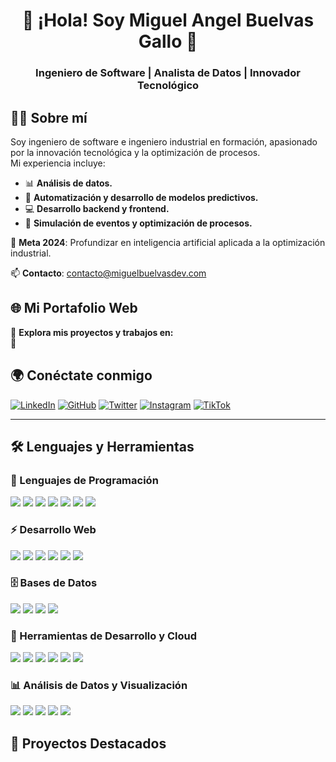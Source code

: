 <!-- Encabezado -->
<h1 align="center">👋 ¡Hola! Soy Miguel Angel Buelvas Gallo 🚀</h1>
<h3 align="center">Ingeniero de Software | Analista de Datos | Innovador Tecnológico</h3>

<!-- Banner
<p align="center">
  <img src="https://github.com/miguelbuelvasdev/miguelbuelvasdev/blob/main/banner.png" alt="Banner" width="800px">
</p>  -->

<!-- Acerca de mí -->
## 🙋‍♂️ Sobre mí
Soy ingeniero de software e ingeniero industrial en formación, apasionado por la innovación tecnológica y la optimización de procesos.  
Mi experiencia incluye:

- 📊 **Análisis de datos.** 
- 🤖 **Automatización y desarrollo de modelos predictivos.**
- 💻 **Desarrollo backend y frontend.**
- 🚀 **Simulación de eventos y optimización de procesos.** 

🎯 **Meta 2024**: Profundizar en inteligencia artificial aplicada a la optimización industrial.

📫 **Contacto**: [contacto@miguelbuelvasdev.com](mailto:contacto@miguelbuelvasdev.com)

<!-- Portafolio -->
## 🌐 Mi Portafolio Web
📌 **Explora mis proyectos y trabajos en:**  
🔗 <!--**[www.miguelbuelvasdev.com](https://www.miguelbuelvasdev.com)**  -->


<!-- Redes Sociales -->
## 🌍 Conéctate conmigo
[![LinkedIn](https://img.shields.io/badge/LinkedIn-blue?style=for-the-badge&logo=linkedin)](https://linkedin.com/in/miguelbuelvasdev)
[![GitHub](https://img.shields.io/badge/GitHub-black?style=for-the-badge&logo=github)](https://github.com/miguelbuelvasdev)
[![Twitter](https://img.shields.io/badge/Twitter-1DA1F2?style=for-the-badge&logo=twitter&logoColor=white)](https://twitter.com/miguebuelvasdev)
[![Instagram](https://img.shields.io/badge/Instagram-E4405F?style=for-the-badge&logo=instagram&logoColor=white)](https://instagram.com/miguelbuelvasdev)
[![TikTok](https://img.shields.io/badge/TikTok-000000?style=for-the-badge&logo=tiktok&logoColor=white)](https://tiktok.com/@miguelbuelvasdev)

---

<!-- Estadísticas -->
<!-- ## 📊 GitHub Stats
<p align="center">
  <img src="https://github-readme-stats.vercel.app/api?username=miguelbuelvasdev&show_icons=true&theme=dark" alt="GitHub Stats">
</p> -->

<!-- Lenguajes y Herramientas -->
## 🛠️ Lenguajes y Herramientas

### 📌 Lenguajes de Programación
<p align="left">
  <img src="https://img.shields.io/badge/-Python-3776AB?style=flat&logo=python&logoColor=white" />
  <img src="https://img.shields.io/badge/-R-276DC3?style=flat&logo=r&logoColor=white" />
  <img src="https://img.shields.io/badge/-SQL-4479A1?style=flat&logo=postgresql&logoColor=white" />
  <img src="https://img.shields.io/badge/-Java-007396?style=flat&logo=java&logoColor=white" />
  <img src="https://img.shields.io/badge/-JavaScript-F7DF1E?style=flat&logo=javascript&logoColor=black" />
  <img src="https://img.shields.io/badge/-TypeScript-3178C6?style=flat&logo=typescript&logoColor=white" />
  <img src="https://img.shields.io/badge/-C++-00599C?style=flat&logo=cplusplus&logoColor=white" />
</p>

### ⚡ Desarrollo Web
<p align="left">
  <img src="https://img.shields.io/badge/-Django-092E20?style=flat&logo=django&logoColor=white" />
  <img src="https://img.shields.io/badge/-Flask-000000?style=flat&logo=flask&logoColor=white" />
  <img src="https://img.shields.io/badge/-React-61DAFB?style=flat&logo=react&logoColor=black" />
  <img src="https://img.shields.io/badge/-Next.js-000000?style=flat&logo=next.js&logoColor=white" />
  <img src="https://img.shields.io/badge/-Node.js-339933?style=flat&logo=node.js&logoColor=white" />
  <img src="https://img.shields.io/badge/-Express.js-000000?style=flat&logo=express&logoColor=white" />
</p>

### 🗄️ Bases de Datos
<p align="left">
  <img src="https://img.shields.io/badge/-PostgreSQL-336791?style=flat&logo=postgresql&logoColor=white" />
  <img src="https://img.shields.io/badge/-MySQL-4479A1?style=flat&logo=mysql&logoColor=white" />
  <img src="https://img.shields.io/badge/-MongoDB-47A248?style=flat&logo=mongodb&logoColor=white" />
  <img src="https://img.shields.io/badge/-SQLite-003B57?style=flat&logo=sqlite&logoColor=white" />
</p>

### 🚀 Herramientas de Desarrollo y Cloud
<p align="left">
  <img src="https://img.shields.io/badge/-Git-F05032?style=flat&logo=git&logoColor=white" />
  <img src="https://img.shields.io/badge/-Docker-2496ED?style=flat&logo=docker&logoColor=white" />
  <img src="https://img.shields.io/badge/-Kubernetes-326CE5?style=flat&logo=kubernetes&logoColor=white" />
  <img src="https://img.shields.io/badge/-AWS-232F3E?style=flat&logo=amazon-aws&logoColor=white" />
  <img src="https://img.shields.io/badge/-Azure-0078D4?style=flat&logo=microsoft-azure&logoColor=white" />
  <img src="https://img.shields.io/badge/-Google%20Cloud-4285F4?style=flat&logo=google-cloud&logoColor=white" />
</p>

### 📊 Análisis de Datos y Visualización
<p align="left">
  <img src="https://img.shields.io/badge/-Power%20BI-F2C811?style=flat&logo=power-bi&logoColor=black" />
  <img src="https://img.shields.io/badge/-Tableau-E97627?style=flat&logo=tableau&logoColor=white" />
  <img src="https://img.shields.io/badge/-Pandas-150458?style=flat&logo=pandas&logoColor=white" />
  <img src="https://img.shields.io/badge/-NumPy-013243?style=flat&logo=numpy&logoColor=white" />
  <img src="https://img.shields.io/badge/-Matplotlib-11557C?style=flat&logo=matplotlib&logoColor=white" />
</p>

<!-- Repositorios Destacados -->
## 🚀 Proyectos Destacados
<!-- [![Proyecto 1](https://github-readme-stats.vercel.app/api/pin/?username=miguelbuelvasdev&repo=proyecto-1&theme=dark)](https://github.com/miguelbuelvasdev/proyecto-1)
[![Proyecto 2](https://github-readme-stats.vercel.app/api/pin/?username=miguelbuelvasdev&repo=proyecto-2&theme=dark)](https://github.com/miguelbuelvasdev/proyecto-2)-->

